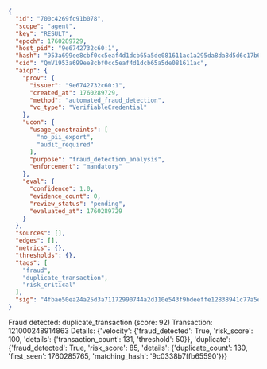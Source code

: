```json
{
  "id": "700c4269fc91b078",
  "scope": "agent",
  "key": "RESULT",
  "epoch": 1760289729,
  "host_pid": "9e6742732c60:1",
  "hash": "953a699ee8cbf0cc5eaf4d1dcb65a5de081611ac1a295da8da8d5d6c17b69fe9",
  "cid": "QmV1953a699ee8cbf0cc5eaf4d1dcb65a5de081611ac",
  "aicp": {
    "prov": {
      "issuer": "9e6742732c60:1",
      "created_at": 1760289729,
      "method": "automated_fraud_detection",
      "vc_type": "VerifiableCredential"
    },
    "ucon": {
      "usage_constraints": [
        "no_pii_export",
        "audit_required"
      ],
      "purpose": "fraud_detection_analysis",
      "enforcement": "mandatory"
    },
    "eval": {
      "confidence": 1.0,
      "evidence_count": 0,
      "review_status": "pending",
      "evaluated_at": 1760289729
    }
  },
  "sources": [],
  "edges": [],
  "metrics": {},
  "thresholds": {},
  "tags": [
    "fraud",
    "duplicate_transaction",
    "risk_critical"
  ],
  "sig": "4fbae50ea24a25d3a71172990744a2d110e543f9bdeeffe12838941c77a5e4c1"
}
```

Fraud detected: duplicate_transaction (score: 92)
Transaction: 121000248914863
Details: {'velocity': {'fraud_detected': True, 'risk_score': 100, 'details': {'transaction_count': 131, 'threshold': 50}}, 'duplicate': {'fraud_detected': True, 'risk_score': 85, 'details': {'duplicate_count': 130, 'first_seen': 1760285765, 'matching_hash': '9c0338b7ffb65590'}}}